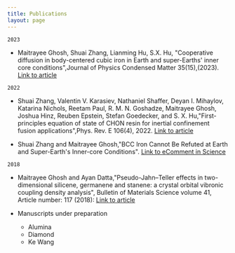 ```yaml
---
title: Publications
layout: page
---
```


`2023`
- Maitrayee Ghosh, Shuai Zhang, Lianming Hu, S.X. Hu, "Cooperative diffusion in body-centered cubic iron in Earth and super-Earths' inner core conditions",Journal of Physics Condensed Matter 35(15),(2023). [Link to article](https://iopscience.iop.org/article/10.1088/1361-648X/acba71)
<!-- A list is also available [online](https://iopscience.iop.org/article/10.1088/1361-648X/acba71) -->

`2022`
- Shuai Zhang, Valentin V. Karasiev, Nathaniel Shaffer, Deyan I. Mihaylov, Katarina Nichols, Reetam Paul, R. M. N. Goshadze, Maitrayee Ghosh, Joshua Hinz, Reuben Epstein, Stefan Goedecker, and S. X. Hu,"First-principles equation of state of CHON resin for inertial confinement fusion applications",Phys. Rev. E 106(4), 2022. [Link to article](https://journals.aps.org/pre/abstract/10.1103/PhysRevE.106.045207)


- Shuai Zhang and Maitrayee Ghosh,"BCC Iron Cannot Be Refuted at Earth and Super-Earth's Inner-core Conditions". [Link to eComment in Science](https://www.researchgate.net/publication/364955110_BCC_Iron_Cannot_Be_Refuted_at_Earth_and_Super-Earth's_Inner-core_Conditions)

`2018`
- Maitrayee Ghosh and Ayan Datta,"Pseudo-Jahn–Teller effects in two-dimensional silicene, germanene and stanene: a crystal orbital vibronic coupling density analysis", Bulletin of Materials Science volume 41, Article number: 117 (2018): [Link to article](https://link.springer.com/article/10.1007/s12034-018-1634-y)


- Manuscripts under preparation
  - Alumina
  - Diamond
  - Ke Wang 

